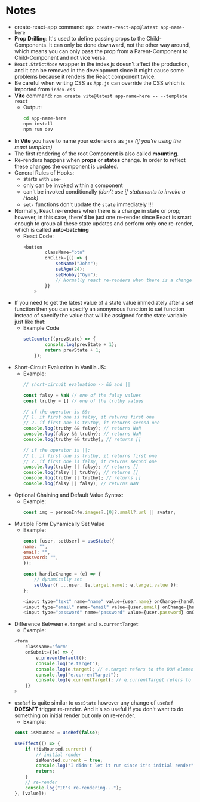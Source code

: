 # Notes

* create-react-app command: `npx create-react-app@latest app-name-here`
* **Prop Drilling**: It's used to define passing props to the Child-Components. It can only be done downward, not the other way around, which means you can only pass the prop from a Parent-Component to Child-Component and not vice versa.
* `React.StrictMode` wrapper in the index.js doesn't affect the production, and it can be removed in the development since it might cause some problems because it renders the React component twice.
* Be careful when writing CSS as `App.js` can override the CSS which is imported from `index.css`
* **Vite** command: `npm create vite@latest app-name-here -- --template react`
    * Output:       
        ```bash
        cd app-name-here
        npm install
        npm run dev
        ```
* In **Vite** you have to name your extensions as `jsx` *(if you're using the react template)*
* The first rendering of the root Component is also called **mounting**.
* Re-renders happens when **props** or **states** change. In order to reflect these changes the component is updated.
* General Rules of Hooks:
    * starts with `use-`
    * only can be invoked within a component
    * can't be invoked conditionally *(don't use if statements to invoke a Hook)*
    * `set-` functions don't update the `state` immediately !!!  
* Normally, React re-renders when there is a change in state or prop; however, in this case, there'd be just one re-render since React is smart enough to group all these state updates and perform only one re-render, which is called **auto-batching**
    * React Code:
        ```js
        <button
                className="btn"
                onClick={() => {
                    setName("John");
                    setAge(24);
                    setHobby("Gym");
                    // Normally react re-renders when there is a change in state or prop however in thise case there'd be just one re-render since React is smart enough to group all these state updates and perform only one re-render which is called auto-batching - React v18
                }}
            >
        ```
* If you need to get the latest value of a state value immediately after a set function then you can specify an anonymous function to set function instead of specify the value that will be assigned for the state variable just like that:
    * Example Code
        ```js
        setCounter((prevState) => {
                console.log(prevState + 1);
                return prevState + 1;
            });
        ```
* Short-Circuit Evaluation in Vanilla JS:
    * Example:
        ```js
        // short-circuit evaluation -> && and ||

        const falsy = NaN // one of the falsy values
        const truthy = [] // one of the truthy values

        // if the operator is &&:
        // 1. if first one is falsy, it returns first one
        // 2. if first one is truthy, it returns second one
        console.log(truthy && falsy); // returns NaN
        console.log(falsy && truthy); // returns NaN
        console.log(truthy && truthy); // returns []

        // if the operator is ||:
        // 1. if first one is truthy, it returns first one
        // 2. if first one is falsy, it returns second one
        console.log(truthy || falsy); // returns []
        console.log(falsy || truthy); // returns []
        console.log(truthy || truthy); // returns []
        console.log(falsy || falsy); // returns NaN
        ```
* Optional Chaining and Default Value Syntax:
    * Example:
        ```js
        const img = personInfo.images?.[0]?.small?.url || avatar;
        ```
* Multiple Form Dynamically Set Value
    * Example: 
        ```js
        const [user, setUser] = useState({
        name: "",
        email: "",
        password: "",
        });

        const handleChange = (e) => {
            // dynamically set
            setUser({ ...user, [e.target.name]: e.target.value });
        };

        <input type="text" name="name" value={user.name} onChange={handleChange}/>
        <input type="email" name="email" value={user.email} onChange={handleChange}/>
        <input type="password" name="password" value={user.password} onChange={handleChange}/>
        ```
* Difference Between `e.target` and `e.currentTarget`
    * Example:
    ```js
    <form
        className="form"
        onSubmit={(e) => {
            e.preventDefault();
            console.log("e.target");
            console.log(e.target); // e.target refers to the DOM element that triggered the event
            console.log("e.currentTarget");
            console.log(e.currentTarget); // e.currentTarget refers to the DOM element that event-listener is listening on
        }}
    >
    ```
* `useRef` is quite similar to `useState` however any change of `useRef` **DOESN'T** trigger re-render. And it's so useful if you don't want to do something on initial render but only on re-render.
    * Example:
    ```js
    const isMounted = useRef(false);

    useEffect(() => {
        if (!isMounted.current) {
            // initial render
            isMounted.current = true;
            console.log("I didn't let it run since it's initial render");
            return;
        }
        // re-render
        console.log("It's re-rendering...");
    }, [value]);
    ```